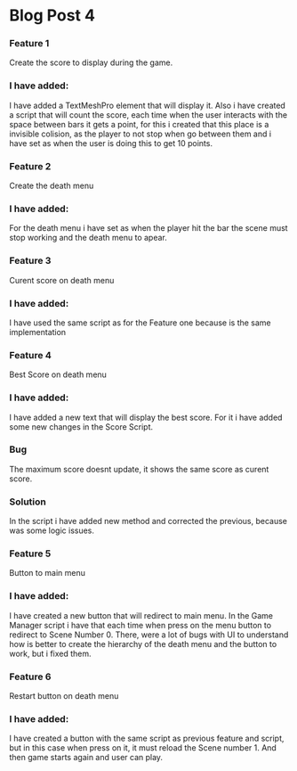# Blog Post 4

### Feature 1
Create the score to display during the game.

### I have added: 
I have added a TextMeshPro element that will display it. Also i have created a script that will count the score, each time when the user interacts with the space between bars it gets a point, for this i created that this place is a invisible colision, as the player to not stop when go between them and i have set as when the user is doing this to get 10 points.

### Feature 2
Create the death menu

### I have added: 
For the death menu i have set as when the player hit the bar the scene must stop working and the death menu to apear.

### Feature 3
Curent score on death menu

### I have added: 
I have used the same script as for the Feature one because is the same implementation

### Feature 4
Best Score on death menu

### I have added: 
I have added a new text that will display the best score. For it i have added some new changes in the Score Script.
### Bug
The maximum score doesnt update, it shows the same score as curent score.
### Solution
In the script i have added new method and corrected the previous, because was some logic issues.

### Feature 5
Button to main menu

### I have added: 
I have created a new button that will redirect to main menu. In the Game Manager script i have that each time when press on the menu button to redirect to Scene Number 0. There, were a lot of bugs with UI to understand how is better to create the hierarchy of the death menu and the button to work, but i fixed them.

### Feature 6
Restart button on death menu
### I have added: 
I have created a button with the same script as previous feature and script, but in this case when press on it, it must reload the Scene number 1. And then game starts again and user can play.
